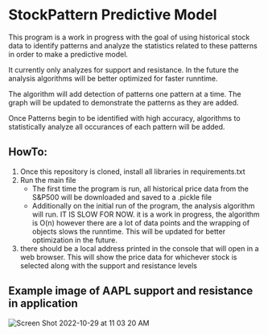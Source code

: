 # StockPattern Predictive Model
This program is a work in progress with the goal of using historical stock data to identify patterns and analyze the statistics related to these patterns in order to make a predictive model. 

It currently only analyzes for support and resistance. In the future the analysis algorithms will be better optimized for faster runntime.

The algorithm will add detection of patterns one pattern at a time. The graph will be updated to demonstrate the patterns as they are added.

Once Patterns begin to be identified with high accuracy, algorithms to statistically analyze all occurances of each pattern will be added. 



## HowTo: 
1. Once this repository is cloned, install all libraries in requirements.txt 
2. Run the main file 
    -   The first time the program is run, all historical price data from the S&P500 will be downloaded and saved to a .pickle file
    -   Additionally on the initial run of the program, the analysis algorithm will run. IT IS SLOW FOR NOW. it is a work in progress,
    the algorithm is O(n) however there are a lot of data points and the wrapping of objects slows the runntime. This will be updated for
    better optimization in the future. 
3. there should be a local address printed in the console that will open in a web browser. This will show the price data for whichever stock is selected along with the support and resistance levels 


## Example image of AAPL support and resistance in application 
![Screen Shot 2022-10-29 at 11 03 20 AM](https://user-images.githubusercontent.com/103969321/198839083-0d85784d-0d32-44be-bae9-a6658db6a041.png)
